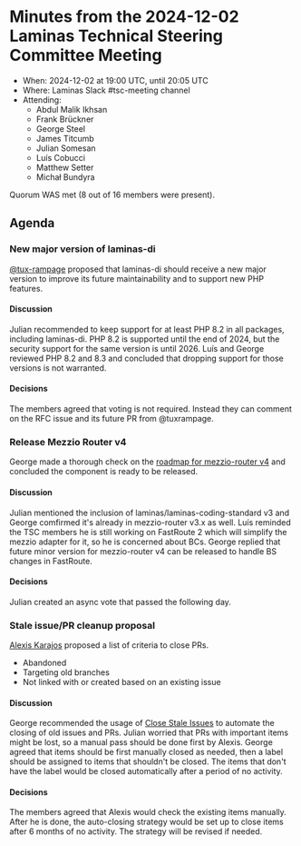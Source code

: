 # Minutes from the 2024-12-02 Laminas Technical Steering Committee Meeting

- When: 2024-12-02 at 19:00 UTC, until 20:05 UTC
- Where: Laminas Slack #tsc-meeting channel
- Attending:
    - Abdul Malik Ikhsan
    - Frank Brückner
    - George Steel
    - James Titcumb
    - Julian Somesan
    - Luís Cobucci
    - Matthew Setter
    - Michał Bundyra

Quorum WAS met (8 out of 16 members were present).

## Agenda

### New major version of laminas-di

[@tux-rampage](https://github.com/tux-rampage) proposed that laminas-di should receive a new major version to improve its future maintainability and to support new PHP features.

#### Discussion

Julian recommended to keep support for at least PHP 8.2 in all packages, including laminas-di.
PHP 8.2 is supported until the end of 2024, but the security support for the same version is until 2026.
Luís and George reviewed PHP 8.2 and 8.3 and concluded that dropping support for those versions is not warranted.

#### Decisions

The members agreed that voting is not required.
Instead they can comment on the RFC issue and its future PR from @tuxrampage.

### Release Mezzio Router v4

George made a thorough check on the [roadmap for mezzio-router v4](https://github.com/mezzio/mezzio-router/issues?q=is%3Aclosed+milestone%3A4.0.0) and concluded the component is ready to be released.

#### Discussion

Julian mentioned the inclusion of laminas/laminas-coding-standard v3 and George comfirmed it's already in mezzio-router v3.x as well.
Luís reminded the TSC members he is still working on FastRoute 2 which will simplify the mezzio adapter for it, so he is concerned about BCs.
George replied that future minor version for mezzio-router v4 can be released to handle BS changes in FastRoute.

#### Decisions

Julian created an async vote that passed the following day.

### Stale issue/PR cleanup proposal

[Alexis Karajos](https://github.com/alexmerlin) proposed a list of criteria to close PRs.

- Abandoned
- Targeting old branches
- Not linked with or created based on an existing issue

#### Discussion

George recommended the usage of [Close Stale Issues](https://github.com/marketplace/actions/close-stale-issues) to automate the closing of old issues and PRs.
Julian worried that PRs with important items might be lost, so a manual pass should be done first by Alexis.
George agreed that items should be first manually closed as needed, then a label should be assigned to items that shouldn't be closed.
The items that don't have the label would be closed automatically after a period of no activity.

#### Decisions

The members agreed that Alexis would check the existing items manually.
After he is done, the auto-closing strategy would be set up to close items after 6 months of no activity.
The strategy will be revised if needed.
